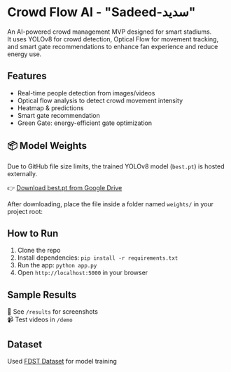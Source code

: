 # Crowd Flow AI - "Sadeed-سديد" 

An AI-powered crowd management MVP designed for smart stadiums.  
It uses YOLOv8 for crowd detection, Optical Flow for movement tracking, and smart gate recommendations to enhance fan experience and reduce energy use.

## Features
- Real-time people detection from images/videos
- Optical flow analysis to detect crowd movement intensity
- Heatmap & predictions
- Smart gate recommendation
- Green Gate: energy-efficient gate optimization
  
## 📦 Model Weights

Due to GitHub file size limits, the trained YOLOv8 model (`best.pt`) is hosted externally.

👉 [Download best.pt from Google Drive](https://drive.google.com/drive/folders/1zFwnPZHso66BMuPZwQjB_kk5XpPa8P8j?usp=share_link)

After downloading, place the file inside a folder named `weights/` in your project root:

## How to Run
1. Clone the repo
2. Install dependencies: `pip install -r requirements.txt`
3. Run the app: `python app.py`
4. Open `http://localhost:5000` in your browser

## Sample Results
📸 See `/results` for screenshots  
📹 Test videos in `/demo`

## Dataset
Used [FDST Dataset](sweetyy83/Lstn_fdst_dataset) for model training



